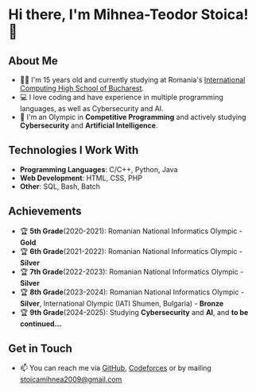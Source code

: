# Hi there, I'm Mihnea-Teodor Stoica! 👋

## About Me
- 🧑‍🎓 I'm 15 years old and currently studying at Romania's [International Computing High School of Bucharest](https://ichb.ro/).
- 💻 I love coding and have experience in multiple programming languages, as well as Cybersecurity and AI.
- 🤖 I'm an Olympic in **Competitive Programming** and actively studying **Cybersecurity** and **Artificial Intelligence**.

## Technologies I Work With
- **Programming Languages**: C/C++, Python, Java
- **Web Development**: HTML, CSS, PHP
- **Other**: SQL, Bash, Batch

## Achievements
- 🏆 **5th Grade**(2020-2021): Romanian National Informatics Olympic - **Gold**
- 🏆 **6th Grade**(2021-2022): Romanian National Informatics Olympic - **Silver**
- 🏆 **7th Grade**(2022-2023): Romanian National Informatics Olympic - **Silver**
- 🏆 **8th Grade**(2023-2024): Romanian National Informatics Olympic - **Silver**, International Olympic (IATI Shumen, Bulgaria) - **Bronze**
- 🏆 **9th Grade**(2024-2025): Studying **Cybersecurity** and **AI**, and **to be continued...**

## Get in Touch
- 📫 You can reach me via [GitHub](https://github.com/MihneaTs1), [Codeforces](https://codeforces.com/profile/KimberlyBruh) or by mailing stoicamihnea2009@gmail.com

<!---
MihneaTs1/MihneaTs1 is a ✨ special ✨ repository because its `README.md` (this file) appears on your GitHub profile.
You can click the Preview link to take a look at your changes.
--->
